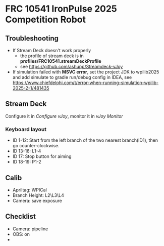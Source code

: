 # FRC 10541 IronPulse 2025 Competition Robot

## Troubleshooting

- If Stream Deck doesn't work properly
    - the profile of stream deck is in **profiles/FRC10541.streamDeckProfile**
    - see https://github.com/ashupp/Streamdeck-vJoy
- If simulation failed with **MSVC error**, set the project JDK to wpilib2025 and add simulate to gradle run/debug
  config in IDEA, see https://www.chiefdelphi.com/t/error-when-running-simulation-wpilib-2025-2-1/481435

## Stream Deck

Configure it in *Configure vJoy*, monitor it in *vJoy Monitor*

### Keyboard layout

- ID 1-12: Start from the left branch of the two nearest branch(ID1), then go counter-clockwise.
- ID 13-16: L1-4
- ID 17: Stop button for aiming
- ID 18-19: P1-2

## Calib

- Apriltag: WPICal
- Branch Height: L2\L3\L4
- Camera: save exposure

## Checklist

- Camera: pipeline
- OBS: on
- 